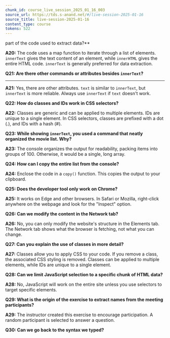 ```yaml
---
chunk_id: course_live_session_2025_01_16_003
source_url: https://tds.s-anand.net/#/live-session-2025-01-16
source_title: live-session-2025-01-16
content_type: course
tokens: 522
---
```


 part of the code used to extract data?**

**A20:** The code uses a map function to iterate through a list of elements. `innerText` gives the text content of an element, while `innerHTML` gives the entire HTML code. `innerText` is generally preferred for data extraction.

**Q21: Are there other commands or attributes besides `innerText`?**

---

**A21:** Yes, there are other attributes. `text` is similar to `innerText`, but `innerText` is more reliable. Always use `innerText` if `text` doesn't work.

**Q22: How do classes and IDs work in CSS selectors?**

**A22:** Classes are generic and can be applied to multiple elements. IDs are unique to a single element. In CSS selectors, classes are prefixed with a dot (.), and IDs with a hash (#).

**Q23: While showing `innerText`, you used a command that neatly organized the movie list. Why?**

**A23:** The console organizes the output for readability, packing items into groups of 100. Otherwise, it would be a single, long array.

**Q24: How can I copy the entire list from the console?**

**A24:** Enclose the code in a `copy()` function. This copies the output to your clipboard.

**Q25: Does the developer tool only work on Chrome?**

**A25:** It works on Edge and other browsers. In Safari or Mozilla, right-click anywhere on the webpage and look for the "Inspect" option.

**Q26: Can we modify the content in the Network tab?**

**A26:** No, you can only modify the website's structure in the Elements tab. The Network tab shows what the browser is fetching, not what you can change.

**Q27: Can you explain the use of classes in more detail?**

**A27:** Classes allow you to apply CSS to your code. If you remove a class, the associated CSS styling is removed. Classes can be applied to multiple elements, while IDs are unique to a single element.

**Q28: Can we limit JavaScript selection to a specific chunk of HTML data?**

**A28:** No, JavaScript will work on the entire site unless you use selectors to target specific elements.

**Q29: What is the origin of the exercise to extract names from the meeting participants?**

**A29:** The instructor created this exercise to encourage participation. A random participant is selected to answer a question.

**Q30: Can we go back to the syntax we typed?**
